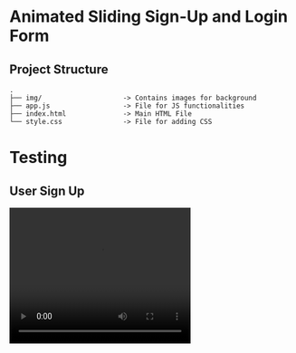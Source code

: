 # Animated Sliding Sign-Up and Login Form

## Project Structure

```
.
├── img/                    -> Contains images for background 
├── app.js                  -> File for JS functionalities
├── index.html              -> Main HTML File
└── style.css               -> File for adding CSS
```

# Testing
## User Sign Up

<video width="320" height="240" controls>
  <source src="img/demo.mp4" type="video/mp4">
Your browser does not support the video tag.
</video>
